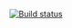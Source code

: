 [![Build status](https://ci.appveyor.com/api/projects/status/bre3221g83f2i6b5/branch/master?svg=true)](https://ci.appveyor.com/project/DemKosS/selenium/branch/master)
